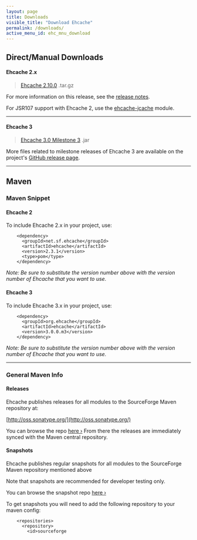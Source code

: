 ```yaml
---
layout: page
title: Downloads
visible_title: "Download Ehcache"
permalink: /downloads/
active_menu_id: ehc_mnu_download
---
```


## Direct/Manual Downloads


#### Ehcache 2.x

> [Ehcache 2.10.0](http://d2zwv9pap9ylyd.cloudfront.net/ehcache-2.10.0-distribution.tar.gz)  .tar.gz


For more information on this release, see the [release notes](http://www.terracotta.org/confluence/display/release/Home).

For JSR107 support with Ehcache 2, use the [ehcache-jcache](https://github.com/ehcache/ehcache-jcache/releases) module.

---

#### Ehcache 3

> [Ehcache 3.0 Milestone 3](https://github.com/ehcache/ehcache3/releases/download/v3.0.0.m3/ehcache-3.0.0.m3.jar) .jar

More files related to milestone releases of Ehcache 3 are available on the project's [GitHub release page](https://github.com/ehcache/ehcache3/releases).

---


## Maven

### Maven Snippet

#### Ehcache 2

To include Ehcache 2.x in your project, use:

<pre class="prettyprint highlight"><code class="language-xml" data-lang="xml">    &lt;dependency&gt;
      &lt;groupId&gt;net.sf.ehcache&lt;/groupId&gt;
      &lt;artifactId&gt;ehcache&lt;/artifactId&gt;
      &lt;version&gt;2.3.1&lt;/version&gt;
      &lt;type&gt;pom&lt;/type&gt;
    &lt;/dependency&gt;
</code></pre>

_Note: Be sure to substitute the version number above with the version number of Ehcache that you want to use._

#### Ehcache 3

To include Ehcache 3.x in your project, use:

<pre class="prettyprint highlight"><code class="language-xml" data-lang="xml">    &lt;dependency&gt;
      &lt;groupId&gt;org.ehcache&lt;/groupId&gt;
      &lt;artifactId&gt;ehcache&lt;/artifactId&gt;
      &lt;version&gt;3.0.0.m3&lt;/version&gt;
    &lt;/dependency&gt;
</code></pre>

_Note: Be sure to substitute the version number above with the version number of Ehcache that you want to use._

---

### General Maven Info

#### Releases

Ehcache publishes releases for all modules to the SourceForge Maven repository at:

[http://oss.sonatype.org/](http://oss.sonatype.org/)

You can browse the repo <a href="http://oss.sonatype.org/content/repositories/sourceforge-releases/net/sf/ehcache">here &rsaquo;</a>
From there the releases are immediately synced with the Maven central repository.

#### Snapshots

Ehcache publishes regular snapshots for all modules to the SourceForge Maven repository mentioned above

Note that snapshots are recommended for developer testing only.

You can browse the snapshot repo <a href="http://oss.sonatype.org/content/repositories/sourceforge-snapshots/net/sf/ehcache">here &rsaquo;</a>

To get snapshots you will need to add the following repository to your maven config:

<pre class="prettyprint highlight"><code class="language-xml" data-lang="xml">    &lt;repositories&gt;
      &lt;repository&gt;
        &lt;id&gt;sourceforge</id&gt;
        &lt;url&gt;http://oss.sonatype.org/content/groups/sourceforge/&lt;/url&gt;
        &lt;releases&gt;
          &lt;enabled&gt;true&lt;/enabled&gt;
        &lt;/releases&gt;
        &lt;snapshots&gt;
          &lt;enabled&gt;true&lt;/enabled&gt;
        &lt;/snapshots&gt;
      &lt;/repository&gt;
    ...
    &lt;/repositories&gt;
</code></pre>
